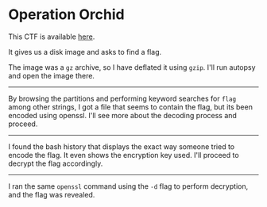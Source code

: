 # Operation Orchid

This CTF is available [here](https://play.picoctf.org/practice/challenge/285?category=4&page=1&solved=1).

It gives us a disk image and asks to find a flag.

The image was a `gz` archive, so I have deflated it using `gzip`. I'll run autopsy and open the image there.

---

By browsing the partitions and performing keyword searches for `flag` among other strings, I got a file that seems to contain the flag, but its been encoded using openssl. I'll see more about the decoding process and proceed.

---

I found the bash history that displays the exact way someone tried to encode the flag. It even shows the encryption key used. I'll proceed to decrypt the flag accordingly.

---

I ran the same `openssl` command using the `-d` flag to perform decryption, and the flag was revealed.
